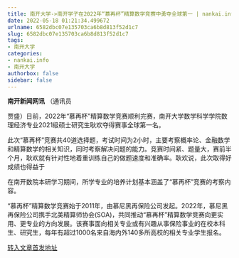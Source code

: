 ```yaml
---
title: 南开大学->南开学子在2022年“慕再杯”精算数学竞赛中勇夺全球第一 | nankai.info
date: 2022-05-18 01:21:34.499672
urlname: 6582dbc07e135703ca6b8d813f52d1c7
slug: 6582dbc07e135703ca6b8d813f52d1c7
tags: 
- 南开大学
categories:
- nankai.info
- 南开大学
authorbox: false
sidebar: false
---
```

**南开新闻网讯** （通讯员

贾盛）日前，2022年“慕再杯”精算数学竞赛顺利完赛，南开大学数学科学学院数理经济专业2021级硕士研究生耿欢夺得赛事全球第一名。

此次“慕再杯”竞赛共40道选择题，考试时间为2小时，主要考察概率论、金融数学和精算数学的相关知识，同时考察解决问题的能力。竞赛时间紧、题量大，赛前半个月，耿欢就有针对性地着重训练自己的做题速度和准确率。耿欢说，此次取得好成绩也得益于
<!--more-->
在南开数院本研学习期间，所学专业的培养计划基本涵盖了“慕再杯”竞赛的考察内容。

“慕再杯”精算数学竞赛始于2011年，由慕尼黑再保险公司发起。2022年，慕尼黑再保险公司携手北美精算师协会(SOA)，共同推动“慕再杯”精算数学竞赛向更实用、更专业的方向发展。该赛事面向相关专业或有兴趣从事保险事业的在校本科生、研究生，每年有超过1000名来自海内外140多所高校的相关专业学生报名。



[转入文章首发地址](http://news.nankai.edu.cn/ywsd/system/2022/05/15/030051299.shtml)